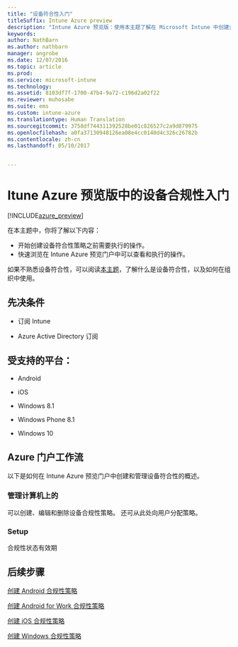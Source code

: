 ```yaml
---
title: "设备符合性入门"
titleSuffix: Intune Azure preview
description: "Intune Azure 预览版：使用本主题了解在 Microsoft Intune 中创建合规性策略所需先决条件"
keywords: 
author: NathBarn
ms.author: nathbarn
manager: angrobe
ms.date: 12/07/2016
ms.topic: article
ms.prod: 
ms.service: microsoft-intune
ms.technology: 
ms.assetid: 8103df7f-1700-47b4-9a72-c196d2a02f22
ms.reviewer: muhosabe
ms.suite: ems
ms.custom: intune-azure
ms.translationtype: Human Translation
ms.sourcegitcommit: 3758df744311392528be01c826527c2a9d879975
ms.openlocfilehash: a0fa37130948126ea08e4cc0140d4c326c26782b
ms.contentlocale: zh-cn
ms.lasthandoff: 05/10/2017


---
```


# <a name="get-started-with-device-compliance-in-intune-azure-preview"></a>Itune Azure 预览版中的设备合规性入门


[!INCLUDE[azure_preview](../includes/azure_preview.md)]

在本主题中，你将了解以下内容： 

- 开始创建设备符合性策略之前需要执行的操作。
- 快速浏览在 Intune Azure 预览门户中可以查看和执行的操作。 

如果不熟悉设备符合性，可以阅读[本主题](what-is-device-compliance.md)，了解什么是设备符合性，以及如何在组织中使用。

##  <a name="pre-requisites"></a>先决条件

-   订阅 Intune

-   Azure Active Directory 订阅

##  <a name="supported-platforms"></a>受支持的平台：

-   Android

-   iOS

-   Windows 8.1

-   Windows Phone 8.1

-   Windows 10

##  <a name="azure-portal-workflow"></a>Azure 门户工作流

以下是如何在 Intune Azure 预览门户中创建和管理设备符合性的概述。

<!---### Overview

When you choose the **Set device compliance** workload, the blade opens with an  **Overview** section that displays a summary view of your compliance policies that you have created and the status of the devices they have been applied to. If you
don’t have any policies configured yet, the overview will just include the various reports but with no data.--->

### <a name="manage"></a>管理计算机上的

可以创建、编辑和删除设备合规性策略。 还可从此处向用户分配策略。

<!---### Monitor

This section is a detailed view of what you see in the **Overview**. A list of all the reports are displayed in this section and you can interactively drill down through each of these reports.--->

### <a name="setup"></a>Setup

合规性状态有效期

##  <a name="next-steps"></a>后续步骤
[创建 Android 合规性策略](create-a-compliance-policy-for-android.md)

[创建 Android for Work 合规性策略](create-a-compliance-policy-for-android-for-work.md)

[创建 iOS 合规性策略](create-a-compliance-policy-for-ios.md)

[创建 Windows 合规性策略](create-a-compliance-policy-for-windows.md)

